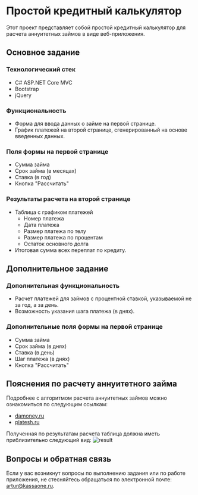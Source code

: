 # Простой кредитный калькулятор

Этот проект представляет собой простой кредитный калькулятор для расчета аннуитетных займов в виде веб-приложения.

## Основное задание

### Технологический стек
- C# ASP.NET Core MVC
- Bootstrap
- jQuery

### Функциональность
- Форма для ввода данных о займе на первой странице.
- График платежей на второй странице, сгенерированный на основе введенных данных.

### Поля формы на первой странице
- Сумма займа
- Срок займа (в месяцах)
- Ставка (в год)
- Кнопка "Рассчитать"

### Результаты расчета на второй странице
- Таблица с графиком платежей
    - Номер платежа
    - Дата платежа
    - Размер платежа по телу
    - Размер платежа по процентам
    - Остаток основного долга
- Итоговая сумма всех переплат по кредиту.

## Дополнительное задание

### Дополнительная функциональность
- Расчет платежей для займов с процентной ставкой, указываемой не за год, а за день.
- Возможность указания шага платежа (в днях).

### Дополнительные поля формы на первой странице
- Сумма займа
- Срок займа (в днях)
- Ставка (в день)
- Шаг платежа (в днях)
- Кнопка "Рассчитать"

## Пояснения по расчету аннуитетного займа

Подробнее с алгоритмом расчета аннуитетных займов можно ознакомиться по следующим ссылкам:
- [damoney.ru](http://damoney.ru/bank/38_formula_annuitet.php)
- [platesh.ru](http://www.platesh.ru/annuitetnie-plateshi/)

Полученная по результатам расчета таблица должна иметь приблизительно следующий вид:
![result](https://github.com/nelogeek/atlas-task/assets/71896690/ddb7835d-450a-44f5-bb5d-c934a945c1e7)


## Вопросы и обратная связь

Если у вас возникнут вопросы по выполнению задания или по работе приложения, не стесняйтесь обращаться по электронной почте: artur@kassaone.ru.
